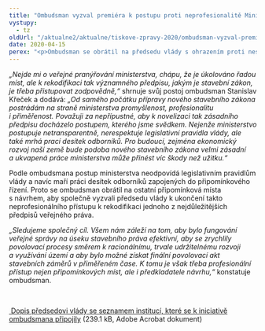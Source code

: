 ```yaml
---
title: "Ombudsman vyzval premiéra k postupu proti neprofesionalitě Ministerstva pro místní rozvoj"
vystupy:
  - tz
oldUrl: "/aktualne2/aktualne/tiskove-zpravy-2020/ombudsman-vyzval-premiera-k-postupu-proti-neprofesionalite-ministerstva-pro-mistni-rozvoj/"
date: 2020-04-15
perex: "<p>Ombudsman se obrátil na předsedu vlády s ohrazením proti nestandardnímu a nepředvídatelnému postupu Ministerstva pro místní rozvoj v souvislosti s návrhem stavebního zákona. K této výzvě se připojila i další připomínková místa. Stavební zákon patří k nejzásadnějším veřejnoprávním předpisům dopadajícím na obrovské množství subjektů a podle ombudsmana nelze k jeho přípravě přistupovat formou pokus-omyl, jak k tomu nyní dochází.</p>"
---
```


<!-- imported from the old website -->

<p><i>„Nejde mi o veřejné pranýřování ministerstva, chápu, že je úkolováno řadou míst, ale k rekodifikaci tak významného předpisu, jakým je stavební zákon, je třeba přistupovat zodpovědně,“</i> shrnuje svůj postoj ombudsman Stanislav Křeček a dodává: <i>„Od samého počátku přípravy nového stavebního zákona postrádám na straně ministerstva promyšlenost, profesionalitu i přiměřenost. Považuji za nepřípustné, aby k novelizaci tak zásadního předpisu docházelo postupem, kterého jsme svědkem. Nejenže ministerstvo postupuje netransparentně, nerespektuje legislativní pravidla vlády, ale také mrhá prací desítek odborníků. Pro budoucí, zejména ekonomický rozvoj naší země bude podoba nového stavebního zákona velmi zásadní a ukvapená práce ministerstva může přinést víc škody než užitku.“  </i></p> <p>Podle ombudsmana postup ministerstva neodpovídá legislativním pravidlům vlády a navíc maří práci desítek odborníků zapojených do připomínkového řízení. Proto se ombudsman obrátil na ostatní připomínková místa s návrhem, aby společně vyzvali předsedu vlády k ukončení takto neprofesionálního přístupu k rekodifikaci jednoho z nejdůležitějších předpisů veřejného práva.</p> <p><i>„Sledujeme společný cíl. Všem nám záleží na tom, aby bylo fungování veřejné správy na úseku stavebního práva efektivní, aby se zrychlily povolovací procesy směrem k racionálnímu, trvale udržitelnému rozvoji a využívání území a aby bylo možné získat finální povolovací akt stavebních záměrů v přiměřeném čase. K tomu je však třeba profesionální přístup nejen připomínkových míst, ale i předkladatele návrhu,“</i> konstatuje ombudsman.</p> <p> </p> <p><a title="Otevření do nového okna" href="/uploads-importVOP/Tiskove_zpravy_prilohy/Predsedovi-vlady_stavebni-zakon.pdf" target="_blank"><img alt="" src="https://test.ochrance.cz/typo3/ext/od_linkdesc/icons/pdf.gif" class="od_linkdesc_icon" /> Dopis předsedovi vlády se seznamem institucí, které se k iniciativě ombudsmana připojily</a> (239.1 kB, Adobe Acrobat dokument)</p>
